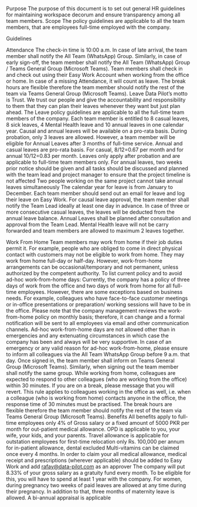 Purpose
The purpose of this document is to set out general HR guidelines for maintaining workspace decorum and ensure transparency among all team members.
Scope
The policy guidelines are applicable to all the team members, that are employees full-time employed with the company.

Guidelines

Attendance
The check-in time is 10:00 a.m.
In case of late arrival, the team member shall notify the All Team (WhatsApp) Group.
Similarly, in case of early sign-off, the team member shall notify the All Team (WhatsApp) Group / Teams General Group (Microsoft Teams).
Team members shall check in and check out using their Easy Work Account when working from the office or home.
In case of a missing Attendance, it will count as leave.
The break hours are flexible therefore the team member should notify the rest of the team via Teams General Group (Microsoft Teams).
Leave
Data Pilot’s motto is Trust. We trust our people and give the accountability and responsibility to them that they can plan their leaves whenever they want but just plan ahead. The Leave policy guidelines are applicable to all the full-time team members of the company.
Each team member is entitled to 8 casual leaves, 8 sick leaves, 4 Mental Health leave and 10 annual leaves in one calendar year. Causal and annual leaves will be available on a pro-rata basis. During probation, only 3 leaves are allowed. However, a team member will be eligible for Annual Leaves after 3 months of full-time service.
Annual and casual leaves are pro-rata basis. For casual, 8/12=0.67 per month and for annual 10/12=0.83 per month.
Leaves only apply after probation and are applicable to full-time team members only.
For annual leaves, two weeks prior notice should be given and all tasks should be discussed and planned with the team lead and project manager to ensure that the project timeline is not affected
Two people working on the same project cannot take annual leaves simultaneously
The calendar year for leave is from January to December.
Each team member should send out an email for leave and log their leave on Easy Work.
For causal leave approval, the team member shall notify the Team Lead ideally at least one day in advance.
In case of three or more consecutive casual leaves, the leaves will be deducted from the annual leave balance.
Annual Leaves shall be planned after consultation and approval from the Team Lead.
Mental Health leave will not be carry forwarded and team members are allowed to maximum 2 leaves together. 

Work From Home
Team members may work from home if their job duties permit it. For example, people who are obliged to come in direct physical contact with customers may not be eligible to work from home. They may work from home full-day or half-day. However, work-from-home arrangements can be occasional/temporary and not permanent, unless authorized by the competent authority. To list current policy and to avoid ad-hoc work-from-home days:
Currently, the company has a policy of three days of work from the office and two days of work from home for all full-time employees. However, there are some exceptions based on business needs. For example, colleagues who have face-to-face customer meetings or in-office presentations or preparation/ working sessions will have to be in the office.
Please note that the company management reviews the work-from-home policy on monthly basis; therefore, it can change and a formal notification will be sent to all employees via email and other communication channels.
Ad-hoc work-from-home days are not allowed other than in emergencies and any extenuating circumstances in which case the company has been and always will be very supportive.
In case of an emergency or any valid reason for ad-hoc work-from-home, please ensure to inform all colleagues via the All Team WhatsApp Group before 9 a.m. that day.
Once signed in, the team member shall inform on Teams General Group (Microsoft Teams). Similarly, when signing out the team member shall notify the same group.
While working from home, colleagues are expected to respond to other colleagues (who are working from the office) within 30 minutes. If you are on a break, please message that you will revert. This rule applies to colleagues working in the office as well, i.e. when a colleague (who is working from home) contacts anyone in the office, the response time of 30 minutes must be practised.
The break hours are flexible therefore the team member should notify the rest of the team via Teams General Group (Microsoft Teams).
Benefits
All benefits apply to full-time employees only
4% of Gross salary or a fixed amount of 5000 PKR per month for out-patient medical allowance. OPD is applicable to you, your wife, your kids, and your parents.
Travel allowance is applicable for outstation employees for first-time relocation only
Rs. 100,000 per annum for in-patient allowance, dental excluded
Multi-vitamins can be claimed once every 4 months.
In order to claim your all medical allowance, medical receipt and prescriptions (wherever applicable) should be added to Easy Work and add rafay@data-pilot.com as an approver
The company will put 8.33% of your gross salary as a gratuity fund every month. To be eligible for this, you will have to spend at least 1 year with the company.
For women, during pregnancy two weeks of paid leaves are allowed at any time during their pregnancy. In addition to that, three months of maternity leave is allowed.
A bi-annual appraisal is applicable

